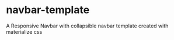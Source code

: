 # navbar-template
A Responsive Navbar with collapsible navbar template created with materialize css

